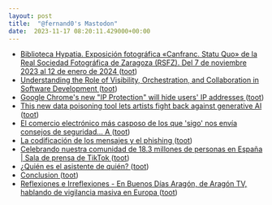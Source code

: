 ```yaml
---
layout: post
title:  "@fernand0's Mastodon"
date:  2023-11-17 08:20:11.429000+00:00
---
```

*  [Biblioteca Hypatia. Exposición fotográfica «Canfranc. Statu Quo» de la Real Sociedad Fotográfica de Zaragoza (RSFZ). Del 7 de noviembre 2023 al 12 de enero de 2024 ](https://hypatiauz.wordpress.com/2023/11/03/biblioteca-hypatia-exposicion-fotografica-canfranc-statu-quo-de-la-real-sociedad-fotografica-de-zaragoza-rsfz) ([toot](https://mastodon.social/@fernand0/111424910877814923))
*  [Understanding the Role of Visibility, Orchestration, and Collaboration in Software Development  ](https://www.cloudbees.com/blog/understanding-the-role-of-visibility-orchestration-and-collaboration) ([toot](https://mastodon.social/@fernand0/111424781351474714))
*  [Google Chrome's new "IP Protection" will hide users' IP addresses ](https://www.bleepingcomputer.com/news/google/google-chromes-new-ip-protection-will-hide-users-ip-addresses) ([toot](https://mastodon.social/@fernand0/111423436858507151))
*  [This new data poisoning tool lets artists fight back against generative AI ](https://www.technologyreview.com/2023/10/23/1082189/data-poisoning-artists-fight-generative-ai) ([toot](https://mastodon.social/@fernand0/111421922287473789))
*  [El comercio electrónico más casposo de los que &#39;sigo&#39; nos envía consejos de seguridad... A ](https://mastodon.social/@fernand0/111421736141187508) ([toot](https://mastodon.social/@fernand0/111421736141187508))
*  [La codificación de los mensajes y el phishing ](https://fernand0.github.io//phishing-escritura) ([toot](https://mastodon.social/@fernand0/111421670668830338))
*  [Celebrando nuestra comunidad de 18.3 millones de personas en España \|  Sala de prensa de TikTok   ](https://newsroom.tiktok.com/es-es/espana-mau-octubre-2023) ([toot](https://mastodon.social/@fernand0/111421643006676703))
*  [¿Quién es el asistente de quién? ](https://avecesunafoto.wordpress.com/2023/11/16/quien-es-el-asistente-de-quien) ([toot](https://mastodon.social/@fernand0/111421561747594908))
*  [Conclusion ](https://tidyfirst.substack.com/p/conclusio) ([toot](https://mastodon.social/@fernand0/111421415062927726))
*  [
         Reflexiones e Irreflexiones - En Buenos Días Aragón, de Aragón TV, hablando de vigilancia masiva en Europa
       ](http://fernand0.blogalia.com//historias/7878) ([toot](https://mastodon.social/@fernand0/111421394484714146))
